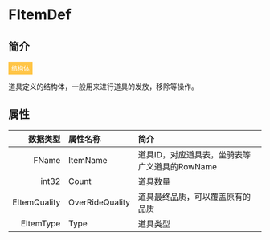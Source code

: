 # FItemDef

## 简介

<span style="padding: 4px 6px; font-size: 12px; display: inline-block; color: #FFFFFF; background: #FFC547;">结构体</span>

道具定义的结构体，一般用来进行道具的发放，移除等操作。

## 属性

|     数据类型 | 属性名称        | 简介                                          |
| -----------: | :-------------- | :-------------------------------------------- |
|        FName | ItemName        | 道具ID，对应道具表，坐骑表等广义道具的RowName |
|        int32 | Count           | 道具数量                                      |
| EItemQuality | OverRideQuality | 道具最终品质，可以覆盖原有的品质              |
|    EItemType | Type            | 道具类型                                      |


